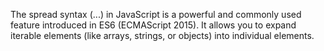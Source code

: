 The spread syntax (...) in JavaScript is a powerful and commonly used feature introduced in ES6 (ECMAScript 2015). It allows you to expand iterable elements (like arrays, strings, or objects) into individual elements.
